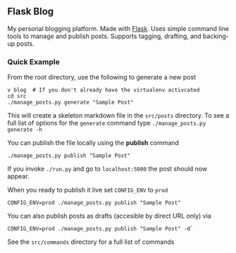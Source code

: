 ## Flask Blog
My personal blogging platform. Made with [Flask][flask]. Uses simple command line tools to manage and publish posts. Supports tagging, drafting, and backing-up posts.

### Quick Example
From the root directory, use the following to generate a new post
```
v blog  # If you don't already have the virtualenv activcated
cd src
./manage_posts.py generate "Sample Post"
```

This will create a skeleton markdown file in the `src/posts` directory. To see a full list of options for the `generate` command type `./manage_posts.py generate -h`

You can publish the file locally using the **publish** command
```
./manage_posts.py publish "Sample Post"
```
If you invoke `./run.py` and go to `localhost:5000` the post should now appear.

When you ready to publish it live set `CONFIG_ENV` to `prod`
```
CONFIG_ENV=prod ./manage_posts.py publish "Sample Post"
```
You can also publish posts as drafts (accesible by direct URL only) via
```
CONFIG_ENV=prod ./manage_posts.py publish "Sample Post" -d`
```

See the `src/commands` directory for a full list of commands

[flask]: http://flask.pocoo.org/
